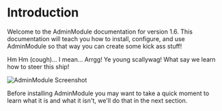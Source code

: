 # Introduction

Welcome to the AdminModule documentation for version 1.6. This documentation will teach you how to install, configure, and use AdminModule so that way you can create some kick ass stuff!

Hm Hm \(cough\)… I mean… Arrgg! Ye young scallywag! What say we learn how to steer this ship!

![AdminModule Screenshot](https://s3.amazonaws.com/thecontrolgroup/voyager-screenshot.png)

Before installing AdminModule you may want to take a quick moment to learn what it is and what it isn't, we'll do that in the next section.

